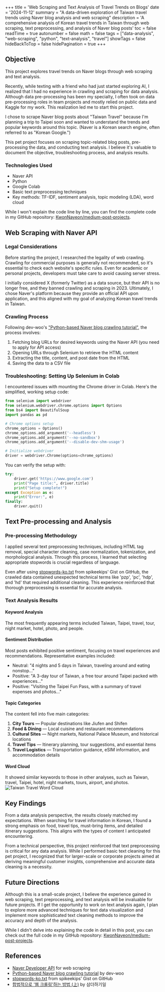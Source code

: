 +++
title = 'Web Scraping and Text Analysis of Travel Trends on Blogs'
date = '2024-11-12'
summary = "A data-driven exploration of Taiwan travel trends using Naver blog analysis and web scraping"
description = 'A comprehensive analysis of Korean travel trends in Taiwan through web scraping, text preprocessing, and analysis of Naver blog posts'
toc = false
readTime = true
autonumber = false
math = false
tags = ["data-analysis", "web-scraping", "python", "text-analysis", "travel"]
showTags = false
hideBackToTop = false
hidePagination = true
+++
## Objective

This project explores travel trends on Naver blogs through web scraping and text analysis.

Recently, while texting with a friend who had just started exploring AI, I realized that I had no experience in crawling and scraping for data analysis. Although data pre-processing has been my specialty, I often took on data pre-processing roles in team projects and mostly relied on public data and Kaggle for my work. This realization led me to start this project.

I chose to scrape Naver blog posts about "Taiwan Travel" because I'm planning a trip to Taipei soon and wanted to understand the trends and popular keywords around this topic. (Naver is a Korean search engine, often referred to as "Korean Google.")

This pet project focuses on scraping topic-related blog posts, pre-processing the data, and conducting text analysis. I believe it's valuable to document the objective, troubleshooting process, and analysis results.

### Technologies Used
- Naver API
- Python
- Google Colab
- Basic text preprocessing techniques
- Key methods: TF-IDF, sentiment analysis, topic modeling (LDA), word cloud

While I won't explain the code line by line, you can find the complete code in my GitHub repository: [KwonNayeon/medium-post-projects](https://github.com/KwonNayeon/medium-post-projects/tree/main).

## Web Scraping with Naver API

### Legal Considerations

Before starting the project, I researched the legality of web crawling. Crawling for commercial purposes is generally not recommended, so it's essential to check each website's specific rules. Even for academic or personal projects, developers must take care to avoid causing server stress.

I initially considered X (formerly Twitter) as a data source, but their API is no longer free, and they banned crawling and scraping in 2023. Ultimately, I chose Naver's platform because they provide an official API upon application, and this aligned with my goal of analyzing Korean travel trends in Taiwan.

### Crawling Process

Following dev-woo's ["Python-based Naver blog crawling tutorial"](https://developer-woo.tistory.com/60), the process involves:

1. Fetching blog URLs for desired keywords using the Naver API (you need to apply for API access)
2. Opening URLs through Selenium to retrieve the HTML content
3. Extracting the title, content, and post date from the HTML
4. Saving the data to a CSV file

### Troubleshooting: Setting Up Selenium in Colab

I encountered issues with mounting the Chrome driver in Colab. Here's the simplified, working setup code:

```python
from selenium import webdriver
from selenium.webdriver.chrome.options import Options
from bs4 import BeautifulSoup
import pandas as pd

# Chrome options setup
chrome_options = Options()
chrome_options.add_argument('--headless')
chrome_options.add_argument('--no-sandbox')
chrome_options.add_argument('--disable-dev-shm-usage')

# Initialize webdriver
driver = webdriver.Chrome(options=chrome_options)
```

You can verify the setup with:

```python
try:
    driver.get('https://www.google.com')
    print("Page title:", driver.title)
    print("Setup complete!")
except Exception as e:
    print("Error:", e)
finally:
    driver.quit()
```

## Text Pre-processing and Analysis

### Pre-processing Methodology

I applied several text preprocessing techniques, including HTML tag removal, special character cleaning, case normalization, tokenization, and morphological analysis. Through this process, I learned that selecting appropriate stopwords is crucial regardless of language.

Even after using [stopwords-ko.txt](https://gist.github.com/spikeekips/40eea22ef4a89f629abd87eed535ac6a) from spikeekips' Gist on GitHub, the crawled data contained unexpected technical terms like 'pzp', 'pc', 'hdp', and 'hd' that required additional cleaning. This experience reinforced that thorough preprocessing is essential for accurate analysis.

### Text Analysis Results

#### Keyword Analysis
The most frequently appearing terms included Taiwan, Taipei, travel, tour, night market, hotel, photo, and people.

#### Sentiment Distribution
Most posts exhibited positive sentiment, focusing on travel experiences and recommendations. Representative examples included:
- Neutral: "4 nights and 5 days in Taiwan, traveling around and eating nonstop…"
- Positive: "A 3-day tour of Taiwan, a free tour around Taipei packed with experiences…"
- Positive: "Visiting the Taipei Fun Pass, with a summary of travel expenses and photos…"

#### Topic Categories
The content fell into five main categories:

1. **City Tours** — Popular destinations like Jiufen and Shifen
2. **Food & Dining** — Local cuisine and restaurant recommendations
3. **Cultural Sites** — Night markets, National Palace Museum, and historical locations
4. **Travel Tips** — Itinerary planning, tour suggestions, and essential items
5. **Travel Logistics** — Transportation guidance, eSIM information, and accommodation details

#### Word Cloud

It showed similar keywords to those in other analyses, such as Taiwan, travel, Taipei, hotel, night markets, tours, airport, and photos.
![Taiwan Travel Word Cloud](/images/wordcloud_taiwan.png)

## Key Findings

From a data analysis perspective, the results closely matched my expectations. When searching for travel information in Korean, I found a strong emphasis on food, travel tips, must-bring items, and detailed itinerary suggestions. This aligns with the types of content I anticipated encountering.

From a technical perspective, this project reinforced that text preprocessing is critical for any data analysis. While I performed basic text cleaning for this pet project, I recognized that for larger-scale or corporate projects aimed at deriving meaningful customer insights, comprehensive and accurate data cleaning is a necessity.

## Future Directions

Although this is a small-scale project, I believe the experience gained in web scraping, text preprocessing, and text analysis will be invaluable for future projects. If I get the opportunity to work on text analysis again, I plan to explore more advanced techniques for text data visualization and implement more sophisticated text cleaning methods to improve the accuracy and depth of the analysis.

While I didn't delve into explaining the code in detail in this post, you can check out the full code in my GitHub repository: [KwonNayeon/medium-post-projects](https://github.com/KwonNayeon/medium-post-projects/tree/main).

## References

- [Naver Developer API](https://developers.naver.com/main/) for web scraping
- [Python-based Naver blog crawling tutorial](https://developer-woo.tistory.com/60) by dev-woo
- [stopwords-ko.txt](https://gist.github.com/spikeekips/40eea22ef4a89f629abd87eed535ac6a) from spikeekips' Gist on GitHub
- [합법적으로 '웹 크롤링'하는 방법 (上)](https://brunch.co.kr/@8d1b089f514b4d5/33) by 삼더하기일
